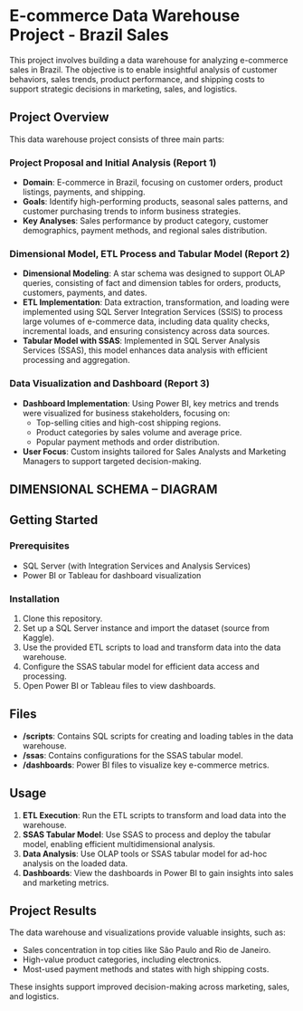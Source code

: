 # E-commerce Data Warehouse Project - Brazil Sales

This project involves building a data warehouse for analyzing e-commerce sales in Brazil. The objective is to enable insightful analysis of customer behaviors, sales trends, product performance, and shipping costs to support strategic decisions in marketing, sales, and logistics.

## Project Overview

This data warehouse project consists of three main parts:

### Project Proposal and Initial Analysis (Report 1)

- **Domain**: E-commerce in Brazil, focusing on customer orders, product listings, payments, and shipping.
- **Goals**: Identify high-performing products, seasonal sales patterns, and customer purchasing trends to inform business strategies.
- **Key Analyses**: Sales performance by product category, customer demographics, payment methods, and regional sales distribution.

### Dimensional Model, ETL Process and Tabular Model (Report 2)

- **Dimensional Modeling**: A star schema was designed to support OLAP queries, consisting of fact and dimension tables for orders, products, customers, payments, and dates.
- **ETL Implementation**: Data extraction, transformation, and loading were implemented using SQL Server Integration Services (SSIS) to process large volumes of e-commerce data, including data quality checks, incremental loads, and ensuring consistency across data sources.
- **Tabular Model with SSAS**: Implemented in SQL Server Analysis Services (SSAS), this model enhances data analysis with efficient processing and aggregation.

### Data Visualization and Dashboard (Report 3)

- **Dashboard Implementation**: Using Power BI, key metrics and trends were visualized for business stakeholders, focusing on:
  - Top-selling cities and high-cost shipping regions.
  - Product categories by sales volume and average price.
  - Popular payment methods and order distribution.
- **User Focus**: Custom insights tailored for Sales Analysts and Marketing Managers to support targeted decision-making.




## DIMENSIONAL SCHEMA – DIAGRAM












## Getting Started

### Prerequisites
- SQL Server (with Integration Services and Analysis Services)
- Power BI or Tableau for dashboard visualization

### Installation
1. Clone this repository.
2. Set up a SQL Server instance and import the dataset (source from Kaggle).
3. Use the provided ETL scripts to load and transform data into the data warehouse.
4. Configure the SSAS tabular model for efficient data access and processing.
5. Open Power BI or Tableau files to view dashboards.

## Files

- **/scripts**: Contains SQL scripts for creating and loading tables in the data warehouse.
- **/ssas**: Contains configurations for the SSAS tabular model.
- **/dashboards**: Power BI files to visualize key e-commerce metrics.

## Usage

1. **ETL Execution**: Run the ETL scripts to transform and load data into the warehouse.
2. **SSAS Tabular Model**: Use SSAS to process and deploy the tabular model, enabling efficient multidimensional analysis.
3. **Data Analysis**: Use OLAP tools or SSAS tabular model for ad-hoc analysis on the loaded data.
4. **Dashboards**: View the dashboards in Power BI to gain insights into sales and marketing metrics.

## Project Results

The data warehouse and visualizations provide valuable insights, such as:

- Sales concentration in top cities like São Paulo and Rio de Janeiro.
- High-value product categories, including electronics.
- Most-used payment methods and states with high shipping costs.

These insights support improved decision-making across marketing, sales, and logistics.
